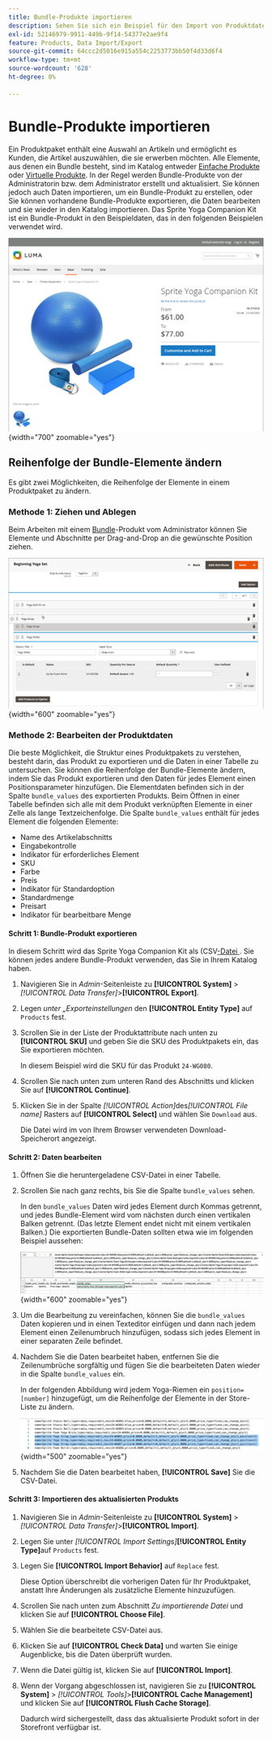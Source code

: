 ```yaml
---
title: Bundle-Produkte importieren
description: Sehen Sie sich ein Beispiel für den Import von Produktdaten für ein Produkt-Bundle an.
exl-id: 52146979-9911-449b-9f14-54377e2ae9f4
feature: Products, Data Import/Export
source-git-commit: 64ccc2d5016e915a554c2253773bb50f4d33d6f4
workflow-type: tm+mt
source-wordcount: '628'
ht-degree: 0%

---
```


# Bundle-Produkte importieren

Ein Produktpaket enthält eine Auswahl an Artikeln und ermöglicht es Kunden, die Artikel auszuwählen, die sie erwerben möchten. Alle Elemente, aus denen ein Bundle besteht, sind im Katalog entweder [Einfache Produkte](../catalog/product-create-simple.md) oder [Virtuelle Produkte](../catalog/product-create-virtual.md). In der Regel werden Bundle-Produkte von der Administratorin bzw. dem Administrator erstellt und aktualisiert. Sie können jedoch auch Daten importieren, um ein Bundle-Produkt zu erstellen, oder Sie können vorhandene Bundle-Produkte exportieren, die Daten bearbeiten und sie wieder in den Katalog importieren. Das Sprite Yoga Companion Kit ist ein Bundle-Produkt in den Beispieldaten, das in den folgenden Beispielen verwendet wird.

![Bundle-Produkt](../catalog/assets/product-bundle.png){width="700" zoomable="yes"}

## Reihenfolge der Bundle-Elemente ändern

Es gibt zwei Möglichkeiten, die Reihenfolge der Elemente in einem Produktpaket zu ändern.

### Methode 1: Ziehen und Ablegen

Beim Arbeiten mit einem [Bundle](../catalog/product-create-bundle.md)-Produkt vom Administrator können Sie Elemente und Abschnitte per Drag-and-Drop an die gewünschte Position ziehen.

![Bundle-Elemente](../catalog/assets/product-bundle-items-move.png){width="600" zoomable="yes"}

### Methode 2: Bearbeiten der Produktdaten

Die beste Möglichkeit, die Struktur eines Produktpakets zu verstehen, besteht darin, das Produkt zu exportieren und die Daten in einer Tabelle zu untersuchen. Sie können die Reihenfolge der Bundle-Elemente ändern, indem Sie das Produkt exportieren und den Daten für jedes Element einen Positionsparameter hinzufügen. Die Elementdaten befinden sich in der Spalte `bundle_values` des exportierten Produkts. Beim Öffnen in einer Tabelle befinden sich alle mit dem Produkt verknüpften Elemente in einer Zelle als lange Textzeichenfolge. Die Spalte `bundle_values` enthält für jedes Element die folgenden Elemente:

- Name des Artikelabschnitts
- Eingabekontrolle
- Indikator für erforderliches Element
- SKU
- Farbe
- Preis
- Indikator für Standardoption
- Standardmenge
- Preisart
- Indikator für bearbeitbare Menge

#### Schritt 1: Bundle-Produkt exportieren

In diesem Schritt wird das Sprite Yoga Companion Kit als (CSV[-Datei &#x200B;](data-csv.md). Sie können jedes andere Bundle-Produkt verwenden, das Sie in Ihrem Katalog haben.

1. Navigieren Sie in _Admin_-Seitenleiste zu **[!UICONTROL System]** > _[!UICONTROL Data Transfer]_>**[!UICONTROL Export]**.

1. Legen _unter „Exporteinstellungen_ den **[!UICONTROL Entity Type]** auf `Products` fest.

1. Scrollen Sie in der Liste der Produktattribute nach unten zu **[!UICONTROL SKU]** und geben Sie die SKU des Produktpakets ein, das Sie exportieren möchten.

   In diesem Beispiel wird die SKU für das Produkt `24-WG080`.

1. Scrollen Sie nach unten zum unteren Rand des Abschnitts und klicken Sie auf **[!UICONTROL Continue]**.

1. Klicken Sie in der Spalte _[!UICONTROL Action]_&#x200B;des&#x200B;_[!UICONTROL File name]_ Rasters auf **[!UICONTROL Select]** und wählen Sie `Download` aus.

   Die Datei wird im von Ihrem Browser verwendeten Download-Speicherort angezeigt.

#### Schritt 2: Daten bearbeiten

1. Öffnen Sie die heruntergeladene CSV-Datei in einer Tabelle.

1. Scrollen Sie nach ganz rechts, bis Sie die Spalte `bundle_values` sehen.

   In den `bundle_values` Daten wird jedes Element durch Kommas getrennt, und jedes Bundle-Element wird vom nächsten durch einen vertikalen Balken getrennt. (Das letzte Element endet nicht mit einem vertikalen Balken.) Die exportierten Bundle-Daten sollten etwa wie im folgenden Beispiel aussehen:

   ![Paketwerte](./assets/product-bundle-values-export-data.png){width="600" zoomable="yes"}

1. Um die Bearbeitung zu vereinfachen, können Sie die `bundle_values` Daten kopieren und in einen Texteditor einfügen und dann nach jedem Element einen Zeilenumbruch hinzufügen, sodass sich jedes Element in einer separaten Zeile befindet.

1. Nachdem Sie die Daten bearbeitet haben, entfernen Sie die Zeilenumbrüche sorgfältig und fügen Sie die bearbeiteten Daten wieder in die Spalte `bundle_values` ein.

   In der folgenden Abbildung wird jedem Yoga-Riemen ein `position=[number]` hinzugefügt, um die Reihenfolge der Elemente in der Store-Liste zu ändern.

   ![Positionsparameter](./assets/product-bundle-values-position-parameter.png){width="500" zoomable="yes"}

1. Nachdem Sie die Daten bearbeitet haben, **[!UICONTROL Save]** Sie die CSV-Datei.

#### Schritt 3: Importieren des aktualisierten Produkts

1. Navigieren Sie in _Admin_-Seitenleiste zu **[!UICONTROL System]** > _[!UICONTROL Data Transfer]_>**[!UICONTROL Import]**.

1. Legen Sie unter _[!UICONTROL Import Settings]_&#x200B;**[!UICONTROL Entity Type]**&#x200B;auf `Products` fest.

1. Legen Sie **[!UICONTROL Import Behavior]** auf `Replace` fest.

   Diese Option überschreibt die vorherigen Daten für Ihr Produktpaket, anstatt Ihre Änderungen als zusätzliche Elemente hinzuzufügen.

1. Scrollen Sie nach unten zum Abschnitt _Zu importierende Datei_ und klicken Sie auf **[!UICONTROL Choose File]**.

1. Wählen Sie die bearbeitete CSV-Datei aus.

1. Klicken Sie auf **[!UICONTROL Check Data]** und warten Sie einige Augenblicke, bis die Daten überprüft wurden.

1. Wenn die Datei gültig ist, klicken Sie auf **[!UICONTROL Import]**.

1. Wenn der Vorgang abgeschlossen ist, navigieren Sie zu **[!UICONTROL System]** > _[!UICONTROL Tools]_>**[!UICONTROL Cache Management]**&#x200B;und klicken Sie auf **[!UICONTROL Flush Cache Storage]**.

   Dadurch wird sichergestellt, dass das aktualisierte Produkt sofort in der Storefront verfügbar ist.
